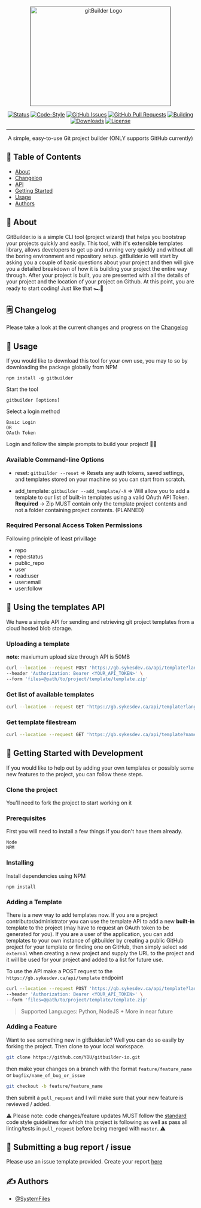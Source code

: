 <p align="center">
  <a href="" rel="noopener">
 <img width=376px height=265px src="https://i.imgur.com/oL6UMJl.png" alt="gitBuilder Logo"></a>
</p>

<div align="center">

[![Status](https://img.shields.io/badge/status-active-success.svg)]()
[![Code-Style](https://img.shields.io/badge/style-standard-green.svg)](https://standardjs.com/rules.html)
[![GitHub Issues](https://img.shields.io/github/issues/systemfiles/gitbuilder-io.svg)](https://github.com/SystemFiles/gitbuilder-io/issues)
[![GitHub Pull Requests](https://img.shields.io/github/issues-pr/systemfiles/gitbuilder-io.svg)](https://github.com/SystemFiles/gitbuilder-io/pulls)
[![Building](https://travis-ci.com/SystemFiles/gitbuilder-io.svg?token=6Y7YdX9nje6DsLwKzn5D&branch=master)](https://travis-ci.com/github/SystemFiles/gitbuilder-io)
[![Downloads](https://img.shields.io/npm/dm/gitbuilder-io.svg)](https://www.npmjs.com/package/gitbuilder-io)
[![License](https://img.shields.io/badge/license-MIT-blue.svg)](/LICENSE)

</div>

---

<p align="center"> A simple, easy-to-use Git project builder (ONLY supports GitHub currently)
    <br> 
</p>

## 📝 Table of Contents

- [About](#about)
- [Changelog](/CHANGELOG.md)
- [API](#api)
- [Getting Started](#getting_started)
- [Usage](#usage)
- [Authors](#authors)

## 🧐 About <a name = "about"></a>

GitBuilder.io is a simple CLI tool (project wizard) that helps you bootstrap your projects quickly and easily. This tool, with it's extensible templates library, allows developers to get up and running very quickly and without all the boring environment and repository setup. gitBuilder.io will start by asking you a couple of basic questions about your project and then will give you a detailed breakdown of how it is building your project the entire way through. After your project is built, you are presented with all the details of your project and the location of your project on Github. At this point, you are ready to start coding! Just like that 🏎💨

## 🗒 Changelog <a name = "changelog"></a>

Please take a look at the current changes and progress on the [Changelog](/CHANGELOG.md)

## 🎈 Usage <a name="usage"></a>

If you would like to download this tool for your own use, you may to so by downloading the package globally from NPM

```
npm install -g gitbuilder
```

Start the tool

```
gitbuilder [options]
```

Select a login method

```
Basic Login
OR
OAuth Token
```

Login and follow the simple prompts to build your project! 🙂🥂

### Available Command-line Options

- reset: `gitbuilder --reset` => Resets any auth tokens, saved settings, and templates stored on your machine so you can start from scratch.

- add_template: `gitbuilder --add_template/-A` => Will allow you to add a template to our list of built-in templates using a valid OAuth API Token. **Required** -> Zip MUST contain only the template project contents and not a folder containing project contents. (PLANNED)

### Required Personal Access Token Permissions

Following principle of least privillage

- repo
- repo:status
- public_repo
- user
- read:user
- user:email
- user:follow

## 📶 Using the templates API <a name = "api"></a>

We have a simple API for sending and retrieving git project templates from a cloud hosted blob storage.

### Uploading a template
**note:** maxiumum upload size through API is 50MB

```bash
curl --location --request POST 'https://gb.sykesdev.ca/api/template?lang=<LANGUAGE>' \
--header 'Authorization: Bearer <YOUR_API_TOKEN>' \
--form 'files=@path/to/project/template/template.zip'
```

### Get list of available templates

```bash
curl --location --request GET 'https://gb.sykesdev.ca/api/template?lang=<LANGUAGE>'
```

### Get template filestream

```bash
curl --location --request GET 'https://gb.sykesdev.ca/api/template?name=<TEMPLATE_NAME>&lang=<LANGUAGE>'
```

## 🏁 Getting Started with Development <a name = "getting_started"></a>

If you would like to help out by adding your own templates or possibly some new features to the project, you can follow these steps.

### Clone the project

You'll need to fork the project to start working on it

### Prerequisites

First you will need to install a few things if you don't have them already.

```
Node
NPM
```

### Installing

Install dependencies using NPM

```
npm install
```

### Adding a Template

There is a new way to add templates now. If you are a project contributor/administrator you can use the template API to add a new **built-in** template to the project (may have to request an OAuth token to be generated for you). If you are a user of the application, you can add templates to your own instance of gitbuilder by creating a public GitHub project for your template or finding one on GitHub, then simply select `add external` when creating a new project and supply the URL to the project and it will be used for your project and added to a list for future use.

To use the API make a POST request to the `https://gb.sykesdev.ca/api/template` endpoint

```bash
curl --location --request POST 'https://gb.sykesdev.ca/api/template?lang=<LANGUAGE>' \
--header 'Authorization: Bearer <YOUR_API_TOKEN>' \
--form 'files=@path/to/project/template/template.zip'
```

> Supported Languages: Python, NodeJS + More in near future

### Adding a Feature

Want to see something new in gitBuider.io? Well you can do so easily by forking the project. Then clone to your local workspace.

```bash
git clone https://github.com/YOU/gitbuilder-io.git
```

then make your changes on a branch with the format `feature/feature_name` or `bugfix/name_of_bug_or_issue`

```bash
git checkout -b feature/feature_name
```

then submit a `pull_request` and I will make sure that your new feature is reviewed / added.

⚠️ Please note: code changes/feature updates MUST follow the [standard](https://standardjs.com/rules.html) code style guidelines for which this project is following as well as pass all linting/tests in `pull_request` before being merged with `master`. ⚠️

## 🐛 Submitting a bug report / issue
Please use an issue template provided. Create your report [here](https://github.com/SystemFiles/gitbuilder-io/issues)

## ✍️ Authors <a name = "authors"></a>

- [@SystemFiles](https://github.com/systemfiles)
